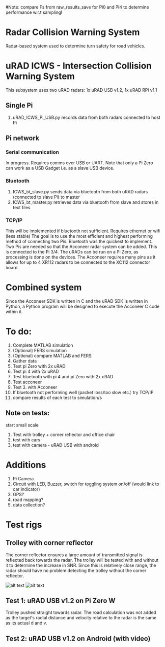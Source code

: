 
#Note: compare Fs from raw_results_save for Pi0 and Pi4 to determine performance w.r.t sampling!

# Radar Collision Warning System
Radar-based system used to determine turn safety for road vehicles.

# uRAD ICWS - Intersection Collision Warning System
This subsystem uses two uRAD radars: 1x uRAD USB v1.2, 1x uRAD RPi v1.1

## Single Pi
1. uRAD_ICWS_Pi_USB.py records data from both radars connected to host Pi

## Pi network

### Serial communication
In progress. Requires comms over USB or UART. Note that only a Pi Zero can work as a USB Gadget i.e. as a slave USB device.

### Bluetooth
1. ICWS_bt_slave.py sends data via bluetooth from both uRAD radars (connected to slave Pi) to master
2. ICWS_bt_master.py retrieves data via bluetooth from slave and stores in text files

### TCP/IP
This will be implemented if bluetooth not sufficient. Requires ethernet or wifi (less stable)
The goal is to use the most efficient and highest performing method of connecting two Pis. Bluetooth was the quickest to implement. 
Two Pis are needed so that the Acconeer radar system can be added. This is connected to the Pi 3/4. The uRADs can be run on a Pi Zero, as processing is done on the devices. The Acconeer requires many pins as it allows for up to 4 XR112 radars to be connected to the XC112 connector board

# Combined system

Since the Acconeer SDK is written in C and the uRAD SDK is written in Python, a Python program will be designed to execute the Acconeer C code within it.

# To do:
1. Complete MATLAB simulation
2. (Optional) FERS simulation
3. (Optional) compare MATLAB and FERS
4. Gather data
  1. Test pi Zero with 2x uRAD
  2. Test pi 4 with 2x uRAD
  3. Test bluetooth with pi 4 and pi Zero with 2x uRAD
  4. Test acconeer
  5. Test 3. with Acconeer
5. If bluetooth not performing well (packet loss/too slow etc.) try TCP/IP
6. compare results of each test to simulation/s

## Note on tests:
start small scale
1. Test with trolley + corner reflector and office chair
2. test with cars
3. test with camera - uRAD USB with android

# Additions
1. Pi Camera
2. Circuit with LED, Buzzer, switch for toggling system on/off (would link to car indicator)
3. GPS?
4. road mapping?
5. data collection?

# Test rigs

## Trolley with corner reflector
The corner reflector ensures a large amount of transmitted signal is reflected back towards the radar. The trolley will be tested with and without it to determine the increase in SNR. Since this is relatively close range, the radar should have no problem detecting the trolley without the corner reflector.

![alt text](https://github.com/dayalannair/RCWS/blob/master/test_rig_photos/trolley_front.jpg?raw=true)
![alt text](https://github.com/dayalannair/RCWS/blob/master/test_rig_photos/trolley_side.jpg?raw=true)

## Test 1: uRAD USB v1.2 on Pi Zero W
Trolley pushed straight towards radar. The road calculation was not added as the target's radial distance and velocity relative to the radar is the same as its actual d and v.

## Test 2: uRAD USB v1.2 on Android (with video)




